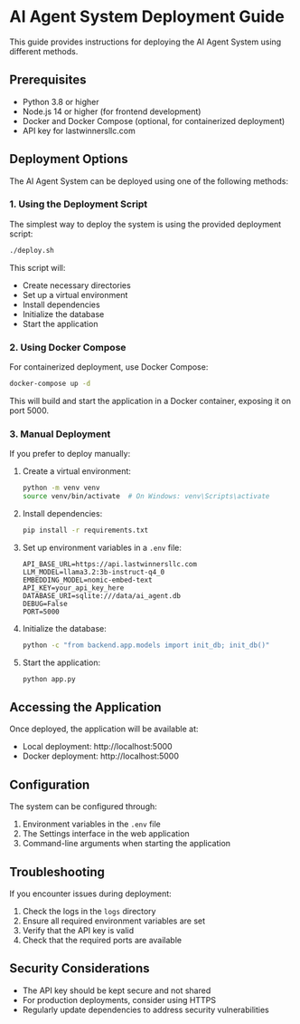 # AI Agent System Deployment Guide

This guide provides instructions for deploying the AI Agent System using different methods.

## Prerequisites

- Python 3.8 or higher
- Node.js 14 or higher (for frontend development)
- Docker and Docker Compose (optional, for containerized deployment)
- API key for lastwinnersllc.com

## Deployment Options

The AI Agent System can be deployed using one of the following methods:

### 1. Using the Deployment Script

The simplest way to deploy the system is using the provided deployment script:

```bash
./deploy.sh
```

This script will:
- Create necessary directories
- Set up a virtual environment
- Install dependencies
- Initialize the database
- Start the application

### 2. Using Docker Compose

For containerized deployment, use Docker Compose:

```bash
docker-compose up -d
```

This will build and start the application in a Docker container, exposing it on port 5000.

### 3. Manual Deployment

If you prefer to deploy manually:

1. Create a virtual environment:
   ```bash
   python -m venv venv
   source venv/bin/activate  # On Windows: venv\Scripts\activate
   ```

2. Install dependencies:
   ```bash
   pip install -r requirements.txt
   ```

3. Set up environment variables in a `.env` file:
   ```
   API_BASE_URL=https://api.lastwinnersllc.com
   LLM_MODEL=llama3.2:3b-instruct-q4_0
   EMBEDDING_MODEL=nomic-embed-text
   API_KEY=your_api_key_here
   DATABASE_URI=sqlite:///data/ai_agent.db
   DEBUG=False
   PORT=5000
   ```

4. Initialize the database:
   ```bash
   python -c "from backend.app.models import init_db; init_db()"
   ```

5. Start the application:
   ```bash
   python app.py
   ```

## Accessing the Application

Once deployed, the application will be available at:

- Local deployment: http://localhost:5000
- Docker deployment: http://localhost:5000

## Configuration

The system can be configured through:

1. Environment variables in the `.env` file
2. The Settings interface in the web application
3. Command-line arguments when starting the application

## Troubleshooting

If you encounter issues during deployment:

1. Check the logs in the `logs` directory
2. Ensure all required environment variables are set
3. Verify that the API key is valid
4. Check that the required ports are available

## Security Considerations

- The API key should be kept secure and not shared
- For production deployments, consider using HTTPS
- Regularly update dependencies to address security vulnerabilities
